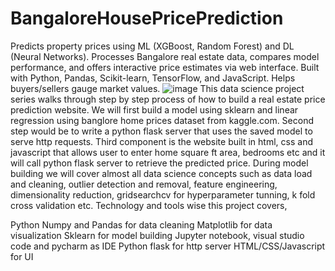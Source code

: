 # BangaloreHousePricePrediction
Predicts property prices using ML (XGBoost, Random Forest) and DL (Neural Networks). Processes Bangalore real estate data, compares model performance, and offers interactive price estimates via web interface. Built with Python, Pandas, Scikit-learn, TensorFlow, and JavaScript. Helps buyers/sellers gauge market values.
![image](https://github.com/user-attachments/assets/85564b3a-33bc-42e4-8a93-ac8d7309641a)
This data science project series walks through step by step process of how to build a real estate price prediction website. We will first build a model using sklearn and linear regression using banglore home prices dataset from kaggle.com. Second step would be to write a python flask server that uses the saved model to serve http requests. Third component is the website built in html, css and javascript that allows user to enter home square ft area, bedrooms etc and it will call python flask server to retrieve the predicted price. During model building we will cover almost all data science concepts such as data load and cleaning, outlier detection and removal, feature engineering, dimensionality reduction, gridsearchcv for hyperparameter tunning, k fold cross validation etc. Technology and tools wise this project covers,

Python
Numpy and Pandas for data cleaning
Matplotlib for data visualization
Sklearn for model building
Jupyter notebook, visual studio code and pycharm as IDE
Python flask for http server
HTML/CSS/Javascript for UI
